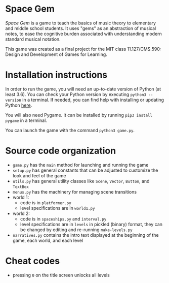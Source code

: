 # Space Gem

_Space Gem_ is a game to teach the basics of music theory to elementary and middle school students. It uses "gems" as an abstraction of musical notes, to ease the cognitive burden associated with understanding modern standard musical notation.

This game was created as a final project for the MIT class 11.127/CMS.590: Design and Development of Games for Learning.

# Installation instructions

In order to run the game, you will need an up-to-date version of Python (at least 3.6). You can check your Python version by executing `python3 --version` in a terminal. If needed, you can find help with installing or updating Python [here](https://docs.python.org/3/using/index.html).

You will also need Pygame. It can be installed by running `pip3 install pygame` in a terminal.

You can launch the game with the command `python3 game.py`.

# Source code organization

- `game.py` has the `main` method for launching and running the game
- `setup.py` has general constants that can be adjusted to customize the look and feel of the game
- `utils.py` has general utility classes like `Scene`, `Vector`, `Button`, and `TextBox`
- `menus.py` has the machinery for managing scene transitions
- world 1:
  - code is in `platformer.py`
  - level specifications are in `world1.py`
- world 2:
  - code is in `spaceships.py` and `interval.py`
  - level specifications are in `levels` in pickled (binary) format, they can be changed by editing and re-running `make-levels.py`
- `narratives.py` contains the intro text displayed at the beginning of the game, each world, and each level

# Cheat codes

- pressing `0` on the title screen unlocks all levels
